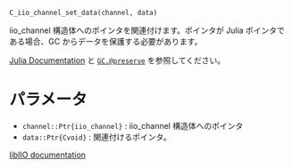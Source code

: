 ```
C_iio_channel_set_data(channel, data)
```

iio_channel 構造体へのポインタを関連付けます。ポインタが Julia ポインタである場合、GC からデータを保護する必要があります。

[Julia Documentation](https://docs.julialang.org/en/v1/manual/calling-c-and-fortran-code/#Garbage-Collection-Safety) と [`GC.@preserve`](https://docs.julialang.org/en/v1/base/base/#Base.GC.@preserve) を参照してください。

# パラメータ

  * `channel::Ptr{iio_channel}` : iio_channel 構造体へのポインタ
  * `data::Ptr{Cvoid}`          : 関連付けるポインタ。

[libIIO documentation](https://analogdevicesinc.github.io/libiio/master/libiio/group__Channel.html#ga5150c9b73386d899460ebafbe614f338)
